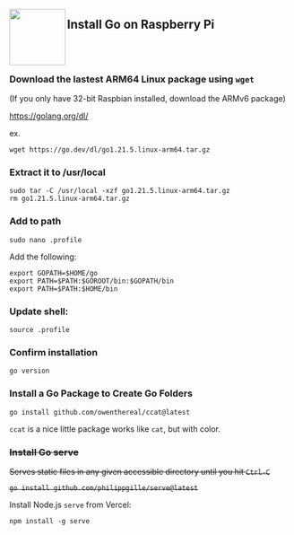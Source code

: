 <a href="https://golang.org"><img src="https://go.dev/images/go-logo-blue.svg" align="left" width="100px"></a>

## Install Go on Raspberry Pi

<br>
<br>

### Download the lastest ARM64 Linux package using `wget`

(If you only have 32-bit Raspbian installed, download the ARMv6 package)

https://golang.org/dl/

ex.
```
wget https://go.dev/dl/go1.21.5.linux-arm64.tar.gz
```

### Extract it to /usr/local

```
sudo tar -C /usr/local -xzf go1.21.5.linux-arm64.tar.gz
rm go1.21.5.linux-arm64.tar.gz
```

### Add to path

```
sudo nano .profile
```

Add the following:

```
export GOPATH=$HOME/go
export PATH=$PATH:$GOROOT/bin:$GOPATH/bin
export PATH=$PATH:$HOME/bin
```

### Update shell:

```
source .profile
```

### Confirm installation

```
go version
```

### Install a Go Package to Create Go Folders

```
go install github.com/owenthereal/ccat@latest
```

`ccat` is a nice little package works like `cat`, but with color.

### ~~Install Go serve~~

~~Serves static files in any given accessible directory until you hit `Ctrl-C`~~

~~`go install github.com/philippgille/serve@latest`~~

Install Node.js `serve` from Vercel:
```
npm install -g serve
```
